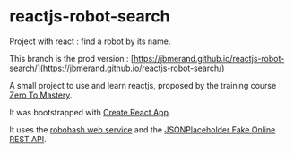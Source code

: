 # reactjs-robot-search
Project with react : find a robot by its name.

This branch is the prod version : [https://jbmerand.github.io/reactjs-robot-search/](https://jbmerand.github.io/reactjs-robot-search/)

A small project to use and learn reactjs, proposed by the training course [Zero To Mastery](https://github.com/zero-to-mastery).

It was bootstrapped with [Create React App](https://github.com/facebook/create-react-app).

It uses the [robohash web service](https://robohash.org/) and the [JSONPlaceholder Fake Online REST API](https://jsonplaceholder.typicode.com/).

